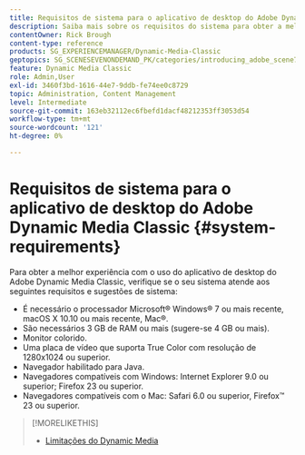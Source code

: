 ```yaml
---
title: Requisitos de sistema para o aplicativo de desktop do Adobe Dynamic Media Classic
description: Saiba mais sobre os requisitos do sistema para obter a melhor experiência com o Adobe Dynamic Media Classic.
contentOwner: Rick Brough
content-type: reference
products: SG_EXPERIENCEMANAGER/Dynamic-Media-Classic
geptopics: SG_SCENESEVENONDEMAND_PK/categories/introducing_adobe_scene7
feature: Dynamic Media Classic
role: Admin,User
exl-id: 3460f3bd-1616-44e7-9ddb-fe74ee0c8729
topic: Administration, Content Management
level: Intermediate
source-git-commit: 163eb32112ec6fbefd1dacf48212353ff3053d54
workflow-type: tm+mt
source-wordcount: '121'
ht-degree: 0%

---
```


# Requisitos de sistema para o aplicativo de desktop do Adobe Dynamic Media Classic {#system-requirements}

Para obter a melhor experiência com o uso do aplicativo de desktop do Adobe Dynamic Media Classic, verifique se o seu sistema atende aos seguintes requisitos e sugestões de sistema:

* É necessário o processador Microsoft® Windows® 7 ou mais recente, macOS X 10.10 ou mais recente, Mac®.
* São necessários 3 GB de RAM ou mais (sugere-se 4 GB ou mais).
* Monitor colorido.
* Uma placa de vídeo que suporta True Color com resolução de 1280x1024 ou superior.
* Navegador habilitado para Java.
* Navegadores compatíveis com Windows: Internet Explorer 9.0 ou superior; Firefox 23 ou superior.
* Navegadores compatíveis com o Mac: Safari 6.0 ou superior, Firefox™ 23 ou superior.

>[!MORELIKETHIS]
>
>* [Limitações do Dynamic Media](/help/using/limitations.md)

